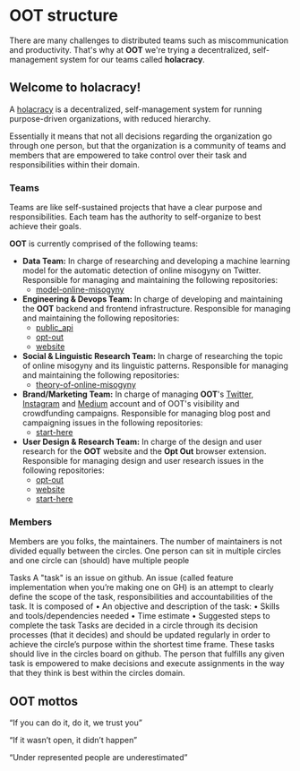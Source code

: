 # OOT structure

There are many challenges to distributed teams such as miscommunication and
productivity. That's why at **OOT** we're trying a decentralized,
self-management system for our teams called **holacracy**.

## Welcome to holacracy!

A [holacracy](https://www.holacracy.org/) is a decentralized, self-management
system for running purpose-driven organizations, with reduced hierarchy.

Essentially it means that not all decisions regarding the organization go
through one person, but that the organization is a community of teams and
members that are empowered to take control over their task and responsibilities
within their domain.

### Teams

Teams are like self-sustained projects that have a clear purpose and
responsibilities. Each team has the authority to self-organize to best achieve
their goals.

**OOT** is currently comprised of the following teams:

- **Data Team:** In charge of researching and developing a machine learning model for the
automatic detection of online misogyny on Twitter. Responsible for managing and
maintaining the following repositories:
  - [model-online-misogyny](https://github.com/opt-out-tools/model-online-misogyny)
- **Engineering & Devops Team:** In charge of developing and maintaining the **OOT** backend and frontend
infrastructure. Responsible for managing and maintaining the following
repositories:
  - [public_api](https://github.com/opt-out-tools/public_api)
  - [opt-out](https://github.com/opt-out-tools/opt-out)
  - [website](https://github.com/opt-out-tools/website)
- **Social & Linguistic Research Team:** In charge of researching the topic of online misogyny and its linguistic
patterns. Responsible for managing and maintaining the following repositories:
  - [theory-of-online-misogyny](https://github.com/opt-out-tools/theory-of-online-misogyny)
- **Brand/Marketing Team:** In charge of managing **OOT**'s [Twitter](https://twitter.com/optoutools), [Instagram](https://www.instagram.com/optouttools/) and [Medium](https://medium.com/opt-out-tools) account
and of OOT's visibility and crowdfunding campaigns. Responsible for managing
blog post and campaigning issues in the following repositories:
  - [start-here](https://github.com/opt-out-tools/start-here)
- **User Design & Research Team:** In charge of the design and user research for the **OOT** website and the **Opt Out** browser extension. Responsible for managing design and user research issues in the following repositories:
  - [opt-out](https://github.com/opt-out-tools/opt-out)
  - [website](https://github.com/opt-out-tools/website)
  - [start-here](https://github.com/opt-out-tools/start-here)

### Members

Members are you folks, the maintainers. The number of maintainers is not divided equally between the circles. One person can sit in multiple circles and one circle can (should) have multiple people

Tasks
A "task" is an issue on github. An issue (called feature implementation when you’re making one on GH) is an attempt to clearly define the scope of the task, responsibilities and accountabilities of the task.  It is composed of
    • An objective and description of the task:
    • Skills and tools/dependencies  needed
    • Time estimate
    • Suggested steps to complete the task
Tasks are decided in a circle through its decision processes (that it decides) and should be updated regularly in order to achieve the circle’s purpose within the shortest time frame. These tasks should live in the circles board on github.
The person that fulfills any given task is empowered to make decisions and execute assignments in the way that they think is best within the circles domain.

## OOT mottos

“If you can do it, do it, we trust you”

“If it wasn’t open, it didn’t happen”

“Under represented people are underestimated”
